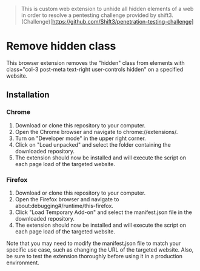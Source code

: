 > This is custom web extension to unhide all hidden elements of a web in order to resolve a pentesting challenge provided by shift3. (Challenge)[https://github.com/Shift3/penetration-testing-challenge]

# Remove hidden class

This browser extension removes the "hidden" class from elements with class="col-3 post-meta text-right user-controls hidden" on a specified website.

## Installation

### Chrome

1. Download or clone this repository to your computer.
2. Open the Chrome browser and navigate to chrome://extensions/.
3. Turn on "Developer mode" in the upper right corner.
4. Click on "Load unpacked" and select the folder containing the downloaded repository.
5. The extension should now be installed and will execute the script on each page load of the targeted website.

### Firefox

1. Download or clone this repository to your computer.
2. Open the Firefox browser and navigate to about:debugging#/runtime/this-firefox.
3. Click "Load Temporary Add-on" and select the manifest.json file in the downloaded repository.
4. The extension should now be installed and will execute the script on each page load of the targeted website.

Note that you may need to modify the manifest.json file to match your specific use case, such as changing the URL of the targeted website. Also, be sure to test the extension thoroughly before using it in a production environment.